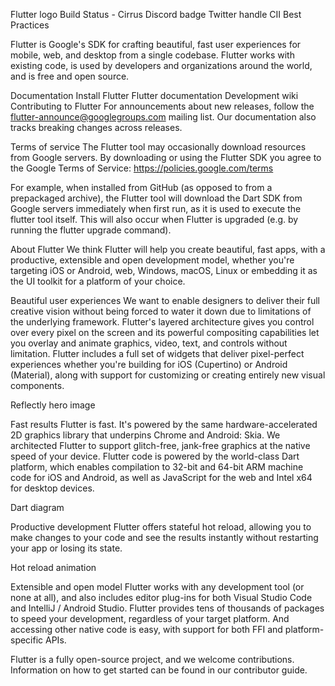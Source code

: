 Flutter logo
Build Status - Cirrus Discord badge Twitter handle CII Best Practices

Flutter is Google's SDK for crafting beautiful, fast user experiences for mobile, web, and desktop from a single codebase. Flutter works with existing code, is used by developers and organizations around the world, and is free and open source.

Documentation
Install Flutter
Flutter documentation
Development wiki
Contributing to Flutter
For announcements about new releases, follow the flutter-announce@googlegroups.com mailing list. Our documentation also tracks breaking changes across releases.

Terms of service
The Flutter tool may occasionally download resources from Google servers. By downloading or using the Flutter SDK you agree to the Google Terms of Service: https://policies.google.com/terms

For example, when installed from GitHub (as opposed to from a prepackaged archive), the Flutter tool will download the Dart SDK from Google servers immediately when first run, as it is used to execute the flutter tool itself. This will also occur when Flutter is upgraded (e.g. by running the flutter upgrade command).

About Flutter
We think Flutter will help you create beautiful, fast apps, with a productive, extensible and open development model, whether you're targeting iOS or Android, web, Windows, macOS, Linux or embedding it as the UI toolkit for a platform of your choice.

Beautiful user experiences
We want to enable designers to deliver their full creative vision without being forced to water it down due to limitations of the underlying framework. Flutter's layered architecture gives you control over every pixel on the screen and its powerful compositing capabilities let you overlay and animate graphics, video, text, and controls without limitation. Flutter includes a full set of widgets that deliver pixel-perfect experiences whether you're building for iOS (Cupertino) or Android (Material), along with support for customizing or creating entirely new visual components.

Reflectly hero image

Fast results
Flutter is fast. It's powered by the same hardware-accelerated 2D graphics library that underpins Chrome and Android: Skia. We architected Flutter to support glitch-free, jank-free graphics at the native speed of your device. Flutter code is powered by the world-class Dart platform, which enables compilation to 32-bit and 64-bit ARM machine code for iOS and Android, as well as JavaScript for the web and Intel x64 for desktop devices.

Dart diagram

Productive development
Flutter offers stateful hot reload, allowing you to make changes to your code and see the results instantly without restarting your app or losing its state.

Hot reload animation

Extensible and open model
Flutter works with any development tool (or none at all), and also includes editor plug-ins for both Visual Studio Code and IntelliJ / Android Studio. Flutter provides tens of thousands of packages to speed your development, regardless of your target platform. And accessing other native code is easy, with support for both FFI and platform-specific APIs.

Flutter is a fully open-source project, and we welcome contributions. Information on how to get started can be found in our contributor guide.
